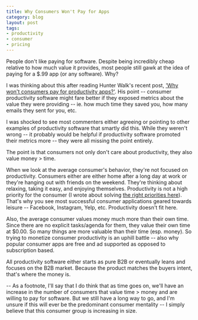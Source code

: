 ```yaml
---
title: Why Consumers Won't Pay for Apps
category: blog
layout: post
tags:
- productivity
- consumer
- pricing
---
```


People don't like paying for software. Despite being incredibly cheap relative to how much value it provides, most people still gawk at the idea of paying for a $.99 app (or any software). Why? 

I was thinking about this after reading Hunter Walk's recent post, ['Why won't consumers pay for productivity apps?'](http://hunterwalk.com/2014/04/24/why-wont-consumers-pay-for-productivity-apps/). His point -- consumer productivity software might fare better if they exposed metrics about the value they were providing -- ie. how much time they saved you, how many emails they sent for you, etc.

I was shocked to see most commenters either agreeing or pointing to other examples of productivity software that smartly did this. While they weren't wrong -- it probably would be helpful if productivity software promoted their metrics more -- they were all missing the point entirely.

The point is that consumers not only don't care about productivity, they also value money > time. 

When we look at the average consumer's behavior, they're not focused on productivity. Consumers either are either home after a long day at work or they're hanging out with friends on the weekend. They're thinking about relaxing, taking it easy, and enjoying themselves. Productivity is not a high priority for the consumer (I wrote about solving [the right priorities here](http://www.chrisyin.com/2013/12/21/freemium-doesn%27t-always-work-in-b2b/)). That's why you see most successful consumer applications geared towards leisure -- Facebook, Instagram, Yelp, etc. Productivity doesn't fit here.

Also, the average consumer values money much more than their own time. Since there are no explicit tasks/agenda for them, they value their own time at $0.00. So many things are more valuable than their time (esp. money). So trying to monetize consumer productivity is an uphill battle --  also why popular consumer apps are free and ad supported as opposed to subscription based.

All productivity software either starts as pure B2B or eventually leans and focuses on the B2B market. Because the product matches the buyers intent, that's where the money is. 

--
As a footnote, I'll say that I do think that as time goes on, we'll have an increase in the number of consumers that value time > money and are willing to pay for software. But we still have a long way to go, and I'm unsure if this will ever be the predominant consumer mentality -- I simply believe that this consumer group is increasing in size.
